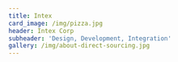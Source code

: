 ```yaml
---
title: Intex
card_image: /img/pizza.jpg
header: Intex Corp
subheader: 'Design, Development, Integration'
gallery: /img/about-direct-sourcing.jpg
---
```


